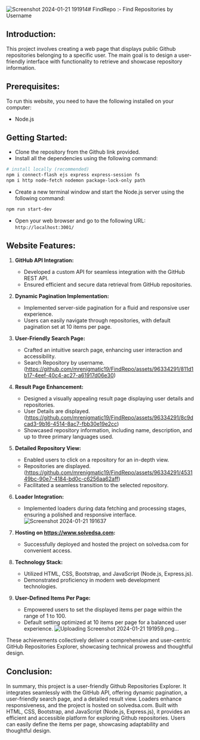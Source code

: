 ![Screenshot 2024-01-21 191914](https://github.com/mrenigmatic19/FindRepo/assets/96334291/6fe074e9-7f3f-48f0-bf59-b929ebbd202b)# FindRepo :- Find Repositories by Username
## Introduction:
 This project involves creating a web page that displays public Github repositories belonging to a specific user. The main goal is to design a user-friendly interface with functionality to retrieve and showcase repository information.

## Prerequisites:
To run this website, you need to have the following installed on your computer:

- Node.js
  
## Getting Started:

- Clone the repository from the Github link provided.
- Install all the dependencies using the following command:
```bash
# install locally (recommended)
npm i connect-flash ejs express express-session fs 
npm i http node-fetch nodemon package-lock-only path
```
- Create a new terminal window and start the Node.js server using the following command:
```bash
npm run start-dev
```
- Open your web browser and go to the following URL:
`http://localhost:3001/`

## Website Features:

1. **GitHub API Integration:**
   - Developed a custom API for seamless integration with the GitHub REST API.
   - Ensured efficient and secure data retrieval from GitHub repositories.

2. **Dynamic Pagination Implementation:**
   - Implemented server-side pagination for a fluid and responsive user experience.
   - Users can easily navigate through repositories, with default pagination set at 10 items per page.

3. **User-Friendly Search Page:**
   - Crafted an intuitive search page, enhancing user interaction and accessibility.
   - Search Repository by username.
(https://github.com/mrenigmatic19/FindRepo/assets/96334291/811d1b17-4eef-40c4-ac27-a61917d06e30)

4. **Result Page Enhancement:**
   - Designed a visually appealing result page displaying user details and repositories.
   - User Details are displayed.
(https://github.com/mrenigmatic19/FindRepo/assets/96334291/8c9dcad3-9b16-4514-8ac7-fbb30e19e2cc)
   - Showcased repository information, including name, description, and up to three primary languages used.

5. **Detailed Repository View:**
   - Enabled users to click on a repository for an in-depth view.
   - Repositories are displayed.
(https://github.com/mrenigmatic19/FindRepo/assets/96334291/453149bc-90e7-4184-bd0c-c6256aa62aff)
   - Facilitated a seamless transition to the selected repository.

6. **Loader Integration:**
   - Implemented loaders during data fetching and processing stages, ensuring a polished and responsive interface.
 ![Screenshot 2024-01-21 191637](https://github.com/mrenigmatic19/FindRepo/assets/96334291/26c62e61-ec66-4767-9b18-ce913b1e27ae)


7. **Hosting on https://www.solvedsa.com:**
   - Successfully deployed and hosted the project on solvedsa.com for convenient access.

8. **Technology Stack:**
   - Utilized HTML, CSS, Bootstrap, and JavaScript (Node.js, Express.js).
   - Demonstrated proficiency in modern web development technologies.

9. **User-Defined Items Per Page:**
   - Empowered users to set the displayed items per page within the range of 1 to 100.
   - Default setting optimized at 10 items per page for a balanced user experience.
![Uploading Screenshot 2024-01-21 191959.png…]()



These achievements collectively deliver a comprehensive and user-centric GitHub Repositories Explorer, showcasing technical prowess and thoughtful design.
  
## Conclusion:
In summary, this project is a user-friendly Github Repositories Explorer. It integrates seamlessly with the GitHub API, offering dynamic pagination, a user-friendly search page, and a detailed result view. Loaders enhance responsiveness, and the project is hosted on solvedsa.com. Built with HTML, CSS, Bootstrap, and JavaScript (Node.js, Express.js), it provides an efficient and accessible platform for exploring Github repositories. Users can easily define the items per page, showcasing adaptability and thoughtful design.
